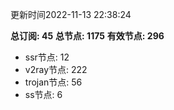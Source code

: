 更新时间2022-11-13 22:38:24

**总订阅: 45**
**总节点: 1175**
**有效节点: 296**
- ssr节点: 12
- v2ray节点: 222
- trojan节点: 56
- ss节点: 6
